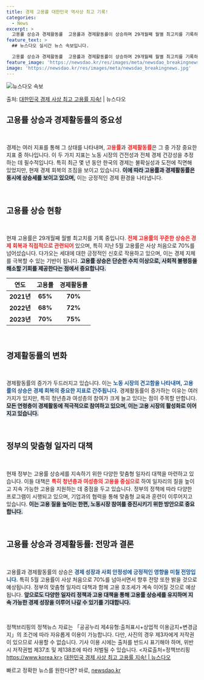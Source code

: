 ```yaml
---
title: 경제 고용률 대한민국 역사상 최고 기록!
categories:
  - News
excerpt: >
  고용률 상승과 경제활동률  고용률과 경제활동률이 상승하며 29개월째 월별 최고치를 기록하고 있습니다. 지난 …
feature_text: >
  ## 뉴스다오 실시간 뉴스 속보입니다.

  고용률 상승과 경제활동률  고용률과 경제활동률이 상승하며 29개월째 월별 최고치를 기록하고 있습니다. 지난 …
feature_image: 'https://newsdao.kr/res/images/meta/newsdao_breakingnews.jpg'
image: 'https://newsdao.kr/res/images/meta/newsdao_breakingnews.jpg'
---
```


![뉴스다오 속보](https://newsdao.kr/res/images/meta/newsdao_breakingnews.jpg)

<p>출처: <a href="https://newsdao.kr/4854" rel="dofollow">대한민국 경제 사상 최고 고용률 지속!</a> | 뉴스다오</p>

<h2 data-ke-size="size26">고용률 상승과 경제활동률의 중요성</h2>

<p data-ke-size="size16">&nbsp;</p>

경제는 여러 지표를 통해 그 상태를 나타내며, <b><span style="color: #ee2323;">고용률</span></b>과 <b><span style="color: #ee2323;">경제활동률</span></b>은 그 중 가장 중요한 지표 중 하나입니다. 이 두 가지 지표는 노동 시장의 건전성과 전체 경제 건강성을 추정하는 데 필수적입니다. 특히 최근 몇 년 동안 한국의 경제는 불확실성과 도전에 직면해 있었지만, 현재 경제 회복의 조짐을 보이고 있습니다. <b><span style="background-color: #21538527;">이에 따라 고용률과 경제활동률은 동시에 상승세를 보이고 있으며,</span></b> 이는 긍정적인 경제 환경을 나타냅니다. 

<p data-ke-size="size16">&nbsp;</p>

<h2 data-ke-size="size26">고용률 상승 현황</h2>

<p data-ke-size="size16">&nbsp;</p>

현재 고용률은 29개월째 월별 최고치를 기록 중입니다. <b><span style="color: #ee2323;">전체 고용률의 꾸준한 상승은 경제 회복과 직접적으로 관련되어</span></b> 있으며, 특히 지난 5월 고용률은 사상 처음으로 70%를 넘어섰습니다. 다가오는 세대에 대한 긍정적인 신호로 작용하고 있으며, 이는 경제 지체를 극복할 수 있는 기반이 됩니다. <b><span style="background-color: #21538527;">고용률 상승은 단순한 수치 이상으로, 사회적 불평등을 해소할 기회를 제공한다는 점에서 중요합니다.</span></b> 

<table style="width: 100%;">
  <thead>
    <tr>
      <th style="text-align: center;">연도</th>
      <th style="text-align: center;">고용률</th>
      <th style="text-align: center;">경제활동률</th>
    </tr>
  </thead>
  <tbody>
    <tr>
      <td style="text-align: center; height: 17px;"><b>2021년</b></td>
      <td style="text-align: center; height: 17px;"><b>65%</b></td>
      <td style="text-align: center; height: 17px;"><b>70%</b></td>
    </tr>
    <tr>
      <td style="text-align: center; height: 17px;"><b>2022년</b></td>
      <td style="text-align: center; height: 17px;"><b>68%</b></td>
      <td style="text-align: center; height: 17px;"><b>72%</b></td>
    </tr>
    <tr>
      <td style="text-align: center; height: 17px;"><b>2023년</b></td>
      <td style="text-align: center; height: 17px;"><b>70%</b></td>
      <td style="text-align: center; height: 17px;"><b>75%</b></td>
    </tr>
  </tbody>
</table>

<p data-ke-size="size16">&nbsp;</p>

<h2 data-ke-size="size26">경제활동률의 변화</h2>

<p data-ke-size="size16">&nbsp;</p>

경제활동률의 증가가 두드러지고 있습니다. 이는 <b><span style="color: #1a5490;">노동 시장의 견고함을 나타내며, 고용률의 상승은 경제 회복의 중요한 지표로 간주됩니다.</span></b> 경제활동률이 증가하는 이유는 여러 가지가 있지만, 특히 청년층과 여성층의 참여가 크게 늘고 있다는 점이 주목할 만합니다. <b><span style="background-color: #21538527;">모든 연령층이 경제활동에 적극적으로 참여하고 있으며, 이는 고용 시장의 활성화로 이어지고 있습니다.</span></b>

<p data-ke-size="size16">&nbsp;</p>

<h2 data-ke-size="size26">정부의 맞춤형 일자리 대책</h2>

<p data-ke-size="size16">&nbsp;</p>

현재 정부는 고용률 상승세를 지속하기 위한 다양한 맞춤형 일자리 대책을 마련하고 있습니다. 이들 대책은 <b><span style="color: #ee2323;">특히 청년층과 여성층의 고용을 중심으로</span></b> 하여 일자리의 질을 높이고 지속 가능한 고용을 지원하는 데 중점을 두고 있습니다. 정부의 정책에 따라 다양한 프로그램이 시행되고 있으며, 기업과의 협력을 통해 맞춤형 교육과 훈련이 이루어지고 있습니다. <b><span style="background-color: #21538527;">이는 고용 질을 높이는 한편, 노동시장 참여를 증진시키기 위한 방안으로 중요합니다.</span></b>

<p data-ke-size="size16">&nbsp;</p>

<h2 data-ke-size="size26">고용률 상승과 경제활동률: 전망과 결론</h2>

<p data-ke-size="size16">&nbsp;</p>

고용률과 경제활동률의 상승은 <b><span style="color: #1a5490;">경제 성장과 사회 안정성에 긍정적인 영향을 미칠 전망입니다.</span></b> 특히 5월 고용률이 사상 처음으로 70%를 넘아서면서 향후 전망 또한 밝을 것으로 예상됩니다. 정부의 맞춤형 일자리 대책과 함께 고용 호조세가 계속 이어질 것으로 예상됩니다. <b><span style="background-color: #21538527;">앞으로도 다양한 일자리 정책과 고용 대책을 통해 고용률 상승세를 유지하며 지속 가능한 경제 성장을 이루어 나갈 수 있기를 기대합니다.</span></b>

<p data-ke-size="size16">&nbsp;</p>

정책브리핑의 정책뉴스 자료는 「공공누리 제4유형:출처표시+상업적 이용금지+변경금지」의 조건에 따라 자유롭게 이용이 가능합니다. 다만, 사진의 경우 제3자에게 저작권이 있으므로 사용할 수 없습니다. 기사 이용 시에는 출처를 반드시 표기해야 하며, 위반 시 저작권법 제37조 및 제138조에 따라 처벌될 수 있습니다. <자료출처=정책브리핑 https://www.korea.kr> <a href="https://newsdao.kr/4854">대한민국 경제 사상 최고 고용률 지속! | 뉴스다오</a> 

빠르고 정확한 뉴스를 원한다면? 바로, <a href="https://newsdao.kr" rel="dofollow">newsdao.kr</a>


